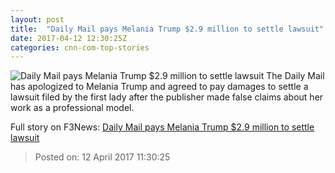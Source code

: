 ```yaml
---
layout: post
title:  "Daily Mail pays Melania Trump $2.9 million to settle lawsuit"
date: 2017-04-12 12:30:25Z
categories: cnn-com-top-stories
---
```


![Daily Mail pays Melania Trump $2.9 million to settle lawsuit](http://i2.cdn.turner.com/money/dam/assets/160801001311-melania-trump-780x439.jpg)
The Daily Mail has apologized to Melania Trump and agreed to pay damages to settle a lawsuit filed by the first lady after the publisher made false claims about her work as a professional model.


Full story on F3News: [Daily Mail pays Melania Trump $2.9 million to settle lawsuit](http://www.f3nws.com/n/VaWmsE)

> Posted on: 12 April 2017 11:30:25
